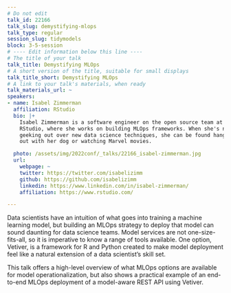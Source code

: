 ```yaml
---
# Do not edit
talk_id: 22166
talk_slug: demystifying-mlops
talk_type: regular
session_slug: tidymodels
block: 3-5-session
# ---- Edit information below this line ----
# The title of your talk
talk_title: Demystifying MLOps
# A short version of the title, suitable for small displays
talk_title_short: Demystifying MLOps
# A link to your talk's materials, when ready
talk_materials_url: ~
speakers:
- name: Isabel Zimmerman
  affiliation: RStudio
  bio: |+
    Isabel Zimmerman is a software engineer on the open source team at
    RStudio, where she works on building MLOps frameworks. When she's not
    geeking out over new data science techniques, she can be found hanging
    out with her dog or watching Marvel movies.

  photo: /assets/img/2022conf/_talks/22166_isabel-zimmerman.jpg
  url:
    webpage: ~
    twitter: https://twitter.com/isabelizimm
    github: https://github.com/isabelizimm
    linkedin: https://www.linkedin.com/in/isabel-zimmerman/
    affiliation: https://www.rstudio.com/

---
```


<!-- ABSTRACT ----
Please write abstract below. You may use simple markdown (links, code style, bold, italics)
-->

Data scientists have an intuition of what goes into training a machine learning
model, but building an MLOps strategy to deploy that model can sound daunting
for data science teams. Model services are not one-size-fits-all, so it is
imperative to know a range of tools available. One option, Vetiver, is a
framework for R and Python created to make model deployment feel like a natural
extension of a data scientist’s skill set.

This talk offers a high-level overview of what MLOps options are available for
model operationalization, but also shows a practical example of an end-to-end
MLOps deployment of a model-aware REST API using Vetiver.
